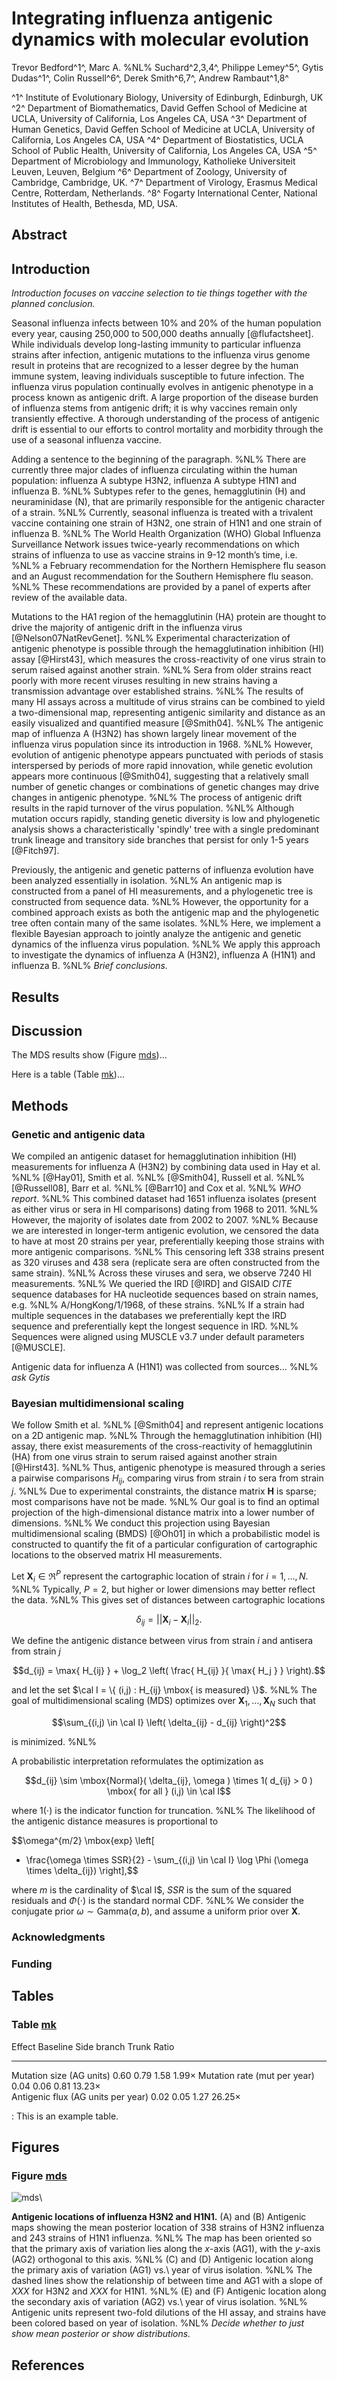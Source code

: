 # Integrating influenza antigenic dynamics with molecular evolution #

Trevor Bedford^1^, Marc A. %NL%
Suchard^2,3,4^, Philippe Lemey^5^, Gytis Dudas^1^, Colin Russell^6^, Derek Smith^6,7^, Andrew Rambaut^1,8^

^1^ Institute of Evolutionary Biology, University of Edinburgh, Edinburgh, UK
^2^ Department of Biomathematics, David Geffen School of Medicine at UCLA, University of California, Los Angeles CA, USA
^3^ Department of Human Genetics, David Geffen School of Medicine at UCLA, University of California, Los Angeles CA, USA
^4^ Department of Biostatistics, UCLA School of Public Health, University of California, Los Angeles CA, USA
^5^ Department of Microbiology and Immunology, Katholieke Universiteit Leuven, Leuven, Belgium
^6^ Department of Zoology, University of Cambridge, Cambridge, UK.
^7^ Department of Virology, Erasmus Medical Centre, Rotterdam, Netherlands.
^8^ Fogarty International Center, National Institutes of Health, Bethesda, MD, USA.

## Abstract ##

## Introduction ##

*Introduction focuses on vaccine selection to tie things together with the planned conclusion.*

Seasonal influenza infects between 10\% and 20\% of the human population every year, causing 250,000 to 500,000 deaths annually [@flufactsheet]. While individuals develop long-lasting immunity to particular influenza strains after infection, antigenic mutations to the influenza virus genome result in proteins that are recognized to a lesser degree by the human immune system, leaving individuals susceptible to future infection. The influenza virus population continually evolves in antigenic phenotype in a process known as antigenic drift. A large proportion of the disease burden of influenza stems from antigenic drift; it is why vaccines remain only transiently effective. A thorough understanding of the process of antigenic drift is essential to our efforts to control mortality and morbidity through the use of a seasonal influenza vaccine.

Adding a sentence to the beginning of the paragraph. %NL%
There are currently three major clades of influenza circulating within the human population: influenza A subtype H3N2, influenza A subtype H1N1 and influenza B. %NL%
Subtypes refer to the genes, hemagglutinin (H) and neuraminidase (N), that are primarily responsible for the antigenic character of a strain. %NL%
Currently, seasonal influenza is treated with a trivalent vaccine containing one strain of H3N2, one strain of H1N1 and one strain of influenza B. %NL%
The World Health Organization (WHO) Global Influenza Surveillance Network issues twice-yearly recommendations on which strains of influenza to use as vaccine strains in 9-12 month’s time, i.e. %NL%
a February recommendation for the Northern Hemisphere flu season and an August recommendation for the Southern Hemisphere flu season. %NL%
These recommendations are provided by a panel of experts after review of the available data.

Mutations to the HA1 region of the hemagglutinin (HA) protein are thought to drive the majority of antigenic drift in the influenza virus [@Nelson07NatRevGenet]. %NL%
Experimental characterization of antigenic phenotype is possible through the hemagglutination inhibition (HI) assay [@Hirst43], which measures the cross-reactivity of one virus strain to serum raised against another strain. %NL%
Sera from older strains react poorly with more recent viruses resulting in new strains having a transmission advantage over established strains. %NL%
The results of many HI assays across a multitude of virus strains can be combined to yield a two-dimensional map, representing antigenic similarity and distance as an easily visualized and quantified measure [@Smith04]. %NL%
The antigenic map of influenza A (H3N2) has shown largely linear movement of the influenza virus population since its introduction in 1968. %NL%
However, evolution of antigenic phenotype appears punctuated with periods of stasis interspersed by periods of more rapid innovation, while genetic evolution appears more continuous [@Smith04], suggesting that a relatively small number of genetic changes or combinations of genetic changes may drive changes in antigenic phenotype. %NL%
The process of antigenic drift results in the rapid turnover of the virus population. %NL%
Although mutation occurs rapidly, standing genetic diversity is low and phylogenetic analysis shows a characteristically 'spindly' tree with a single predominant trunk lineage and transitory side branches that persist for only 1-5 years [@Fitch97].

Previously, the antigenic and genetic patterns of influenza evolution have been analyzed essentially in isolation. %NL%
An antigenic map is constructed from a panel of HI measurements, and a phylogenetic tree is constructed from sequence data. %NL%
However, the opportunity for a combined approach exists as both the antigenic map and the phylogenetic tree often contain many of the same isolates. %NL%
Here, we implement a flexible Bayesian approach to jointly analyze the antigenic and genetic dynamics of the influenza virus population. %NL%
We apply this approach to investigate the dynamics of influenza A (H3N2), influenza A (H1N1) and influenza B. %NL%
*Brief conclusions.*

## Results ##

## Discussion ##

The MDS results show (Figure [mds])...

Here is a table (Table [mk])...

## Methods ##

### Genetic and antigenic data ###

We compiled an antigenic dataset for hemagglutination inhibition (HI) measurements for influenza A (H3N2) by combining data used in Hay et al. %NL%
[@Hay01], Smith et al. %NL%
[@Smith04], Russell et al. %NL%
[@Russell08], Barr et al. %NL%
[@Barr10] and Cox et al. %NL%
*WHO report*. %NL%
This combined dataset had 1651 influenza isolates (present as either virus or sera in HI comparisons) dating from 1968 to 2011. %NL%
However, the majority of isolates date from 2002 to 2007. %NL%
Because we are interested in longer-term antigenic evolution, we censored the data to have at most 20 strains per year, preferentially keeping those strains with more antigenic comparisons. %NL%
This censoring left 338 strains present as 320 viruses and 438 sera (replicate sera are often constructed from the same strain). %NL%
Across these viruses and sera, we observe 7240 HI measurements. %NL%
We queried the IRD [@IRD] and GISAID *CITE* sequence databases for HA nucleotide sequences based on strain names, e.g. %NL%
A/HongKong/1/1968, of these strains. %NL%
If a strain had multiple sequences in the databases we preferentially kept the IRD sequence and preferentially kept the longest sequence in IRD. %NL%
Sequences were aligned using MUSCLE v3.7 under default parameters [@MUSCLE].

Antigenic data for influenza A (H1N1) was collected from sources... %NL%
*ask Gytis*

### Bayesian multidimensional scaling ###

We follow Smith et al. %NL%
[@Smith04] and represent antigenic locations on a 2D antigenic map. %NL%
Through the hemagglutination inhibition (HI) assay, there exist measurements of the cross-reactivity of hemagglutinin (HA) from one virus strain to serum raised against another strain [@Hirst43]. %NL%
Thus, antigenic phenotype is measured through a series a pairwise comparisons $H_{ij}$, comparing virus from strain $i$ to sera from strain $j$. %NL%
Due to experimental constraints, the distance matrix $\mathbf{H}$ is sparse; most comparisons have not be made. %NL%
Our goal is to find an optimal projection of the high-dimensional distance matrix into a lower number of dimensions. %NL%
We conduct this projection using Bayesian multidimensional scaling (BMDS) [@Oh01] in which a probabilistic model is constructed to quantify the fit of a particular configuration of cartographic locations to the observed matrix HI measurements.

Let $\mathbf{X}_i \in \Re^{P}$ represent the cartographic location of strain $i$ for $i = 1,\ldots, N$. %NL%
Typically, $P = 2$, but higher or lower dimensions may better reflect the data. %NL%
 This gives set of distances between cartographic locations 

$$\delta_{ij} =  || \mathbf{X}_i - \mathbf{X}_i ||_2.$$

We define the antigenic distance between virus from strain $i$ and antisera from strain $j$

$$d_{ij} =  \max{ H_{ij} } + 
	\log_2 \left(   
		\frac{ H_{ij} }{ \max{ H_j } }
	\right).$$

and let the set $\cal I = \{ (i,j) : H_{ij} \mbox{ is measured} \}$. %NL%
The goal of multidimensional scaling (MDS) optimizes over $\mathbf{X}_1,\ldots,\mathbf{X}_N$ such that

$$\sum_{(i,j) \in \cal I} 
	\left(
		\delta_{ij} - d_{ij}
	\right)^2$$

is minimized. %NL%

A probabilistic interpretation reformulates the optimization as

$$d_{ij} \sim \mbox{Normal}( \delta_{ij}, \omega ) \times 1( d_{ij} > 0 ) \mbox{ for all } (i,j) \in \cal I$$

where $1 ( \cdot )$ is the indicator function for truncation. %NL%
The likelihood of the antigenic distance measures is proportional to

$$\omega^{m/2} \mbox{exp} \left[
- \frac{\omega \times SSR}{2} - \sum_{(i,j) \in \cal I} \log \Phi (\omega \times \delta_{ij})
\right],$$

where $m$ is the cardinality of $\cal I$, $SSR$ is the sum of the squared residuals and $\Phi(\cdot)$ is the standard normal CDF. %NL%
We consider the conjugate prior $\omega \sim \mbox{Gamma}(a, b)$, and assume a uniform prior over $\mathbf{X}$.

### Acknowledgments ###

### Funding ###

## Tables ##

### Table [mk] ###

Effect								Baseline	Side branch		Trunk		Ratio
--------							--------	-----------		-----		-------------------			
Mutation size (AG units)			0.60		0.79			1.58		1.99$\times$
Mutation rate (mut per year)		0.04		0.06			0.81		13.23$\times$	
Antigenic flux (AG units per year)	0.02		0.05			1.27		26.25$\times$	

: This is an example table.

## Figures ##

### Figure [mds] ###

![mds](figures/mds.png)\

__Antigenic locations of influenza H3N2 and H1N1.__ (A) and (B) Antigenic maps showing the mean posterior location of 338 strains of H3N2 influenza and 243 strains of H1N1 influenza. %NL%
 The map has been oriented so that the primary axis of variation lies along the $x$-axis (AG1), with the $y$-axis (AG2) orthogonal to this axis. %NL%
 (C) and (D) Antigenic location along the primary axis of variation (AG1) vs.\ year of virus isolation. %NL%
The dashed lines show the relationship of between time and AG1 with a slope of *XXX* for H3N2 and *XXX* for H1N1. %NL%
 (E) and (F) Antigenic location along the secondary axis of variation (AG2) vs.\ year of virus isolation. %NL%
Antigenic units represent two-fold dilutions of the HI assay, and strains have been colored based on year of isolation. %NL%
 *Decide whether to just show mean posterior or show distributions.*

## References ##

[mds]: #figure-mds
[mk]: #table-mk
